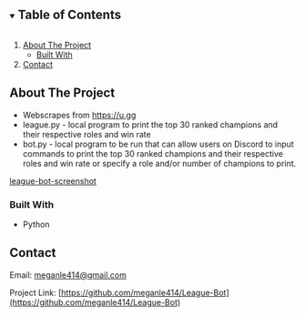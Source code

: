 <!-- TABLE OF CONTENTS -->
<details open="open">
  <summary><h2 style="display: inline-block">Table of Contents</h2></summary>
  <ol>
    <li>
      <a href="#about-the-project">About The Project</a>
      <ul>
        <li><a href="#built-with">Built With</a></li>
      </ul>
    </li>
    <li><a href="#contact">Contact</a></li>
  </ol>
</details>

<!-- ABOUT THE PROJECT -->
## About The Project

* Webscrapes from https://u.gg
* league.py - local program to print the top 30 ranked champions and their respective roles and win rate
* bot.py - local program to be run that can allow users on Discord to input commands to print the top 30 ranked champions and their respective roles and win rate or specify a role and/or number of champions to print.

[league-bot-screenshot](https://imgur.com/a/b2vv2kT)

### Built With

* Python

<!-- CONTACT -->
## Contact

Email: meganle414@gmail.com

Project Link: [https://github.com/meganle414/League-Bot](https://github.com/meganle414/League-Bot)

[u-gg]: https://u.gg
[linkedin-url]: https://linkedin.com/in/meganle414/
